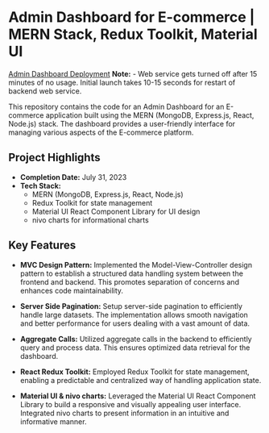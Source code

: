 # Admin Dashboard for E-commerce | MERN Stack, Redux Toolkit, Material UI

[Admin Dashboard Deployment](https://admin-dashboard-client-e5vi.onrender.com/dashboard)
**Note:**
    - Web service gets turned off after 15 minutes of no usage. Initial launch takes 10-15 seconds for restart of backend web service.

This repository contains the code for an Admin Dashboard for an E-commerce application built using the MERN (MongoDB, Express.js, React, Node.js) stack. The dashboard provides a user-friendly interface for managing various aspects of the E-commerce platform.

## Project Highlights

- **Completion Date:** July 31, 2023
- **Tech Stack:**
  - MERN (MongoDB, Express.js, React, Node.js)
  - Redux Toolkit for state management
  - Material UI React Component Library for UI design
  - nivo charts for informational charts

## Key Features

- **MVC Design Pattern:** Implemented the Model-View-Controller design pattern to establish a structured data handling system between the frontend and backend. This promotes separation of concerns and enhances code maintainability.

- **Server Side Pagination:** Setup server-side pagination to efficiently handle large datasets. The implementation allows smooth navigation and better performance for users dealing with a vast amount of data.

- **Aggregate Calls:** Utilized aggregate calls in the backend to efficiently query and process data. This ensures optimized data retrieval for the dashboard.

- **React Redux Toolkit:** Employed Redux Toolkit for state management, enabling a predictable and centralized way of handling application state.

- **Material UI & nivo charts:** Leveraged the Material UI React Component Library to build a responsive and visually appealing user interface. Integrated nivo charts to present information in an intuitive and informative manner.

